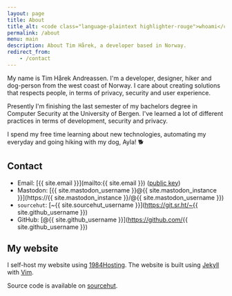 ```yaml
---
layout: page
title: About
title_alt: <code class="language-plaintext highlighter-rouge">whoami</code>
permalink: /about
menu: main
description: About Tim Hårek, a developer based in Norway.
redirect_from:
    - /contact
---
```


My name is Tim Hårek Andreassen. I'm a developer, designer, hiker and dog-person from the west coast of Norway. I care about creating solutions that respects people, in terms of privacy, security and user experience.

Presently I'm finishing the last semester of my bachelors degree in Computer Security at the University of Bergen. I've learned a lot of different practices in terms of development, security and privacy.

I spend my free time learning about new technologies, automating my everyday and going hiking with my dog, Ayla! 🐕

## Contact
- Email: [{{ site.email }}](mailto:{{ site.email }}) ([public key](/key))
- Mastodon: [{{ site.mastodon_username }}@{{ site.mastodon_instance }}](https://{{ site.mastodon_instance }}/@{{ site.mastodon_username }})
- `sourcehut`: [~{{ site.sourcehut_username }}](https://git.sr.ht/~{{ site.github_username }})
- GitHub: [@{{ site.github_username }}](https://github.com/{{ site.github_username }})

## My website

I self-host my website using [1984Hosting](https://1984hosting.com). The website is built using [Jekyll](https://jekyllrb.com) with [Vim](https://www.vim.org/). 

Source code is available on [sourcehut](https://git.sr.ht/~timharek/timharek.no).
